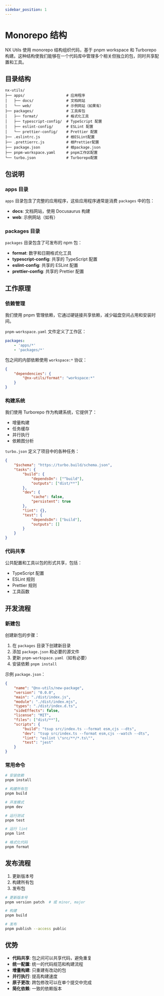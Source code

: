 ```yaml
---
sidebar_position: 1
---
```


# Monorepo 结构

NX Utils 使用 monorepo 结构组织代码，基于 pnpm workspace 和 Turborepo 构建。这种结构使我们能够在一个代码库中管理多个相关但独立的包，同时共享配置和工具。

## 目录结构

```
nx-utils/
├── apps/                   # 应用程序
│   ├── docs/               # 文档网站
│   └── web/                # 示例网站（如果有）
├── packages/               # 工具库包
│   ├── format/             # 格式化工具
│   ├── typescript-config/  # TypeScript 配置
│   ├── eslint-config/      # ESLint 配置
│   └── prettier-config/    # Prettier 配置
├── .eslintrc.js            # 根ESLint配置
├── .prettierrc.js          # 根Prettier配置
├── package.json            # 根package.json
├── pnpm-workspace.yaml     # pnpm工作区配置
└── turbo.json              # Turborepo配置
```

## 包说明

### apps 目录

`apps` 目录包含了完整的应用程序，这些应用程序通常是消费 `packages` 中的包：

- **docs**: 文档网站，使用 Docusaurus 构建
- **web**: 示例网站（如有）

### packages 目录

`packages` 目录包含了可发布的 npm 包：

- **format**: 数字和日期格式化工具
- **typescript-config**: 共享的 TypeScript 配置
- **eslint-config**: 共享的 ESLint 配置
- **prettier-config**: 共享的 Prettier 配置

## 工作原理

### 依赖管理

我们使用 pnpm 管理依赖，它通过硬链接共享依赖，减少磁盘空间占用和安装时间。

`pnpm-workspace.yaml` 文件定义了工作区：

```yaml
packages:
    - 'apps/*'
    - 'packages/*'
```

包之间的内部依赖使用 `workspace:*` 协议：

```json
{
	"dependencies": {
		"@nx-utils/format": "workspace:*"
	}
}
```

### 构建系统

我们使用 Turborepo 作为构建系统，它提供了：

- 增量构建
- 任务缓存
- 并行执行
- 依赖图分析

`turbo.json` 定义了项目中的各种任务：

```json
{
	"$schema": "https://turbo.build/schema.json",
	"tasks": {
		"build": {
			"dependsOn": ["^build"],
			"outputs": ["dist/**"]
		},
		"dev": {
			"cache": false,
			"persistent": true
		},
		"lint": {},
		"test": {
			"dependsOn": ["build"],
			"outputs": []
		}
	}
}
```

### 代码共享

公共配置和工具以包的形式共享，包括：

- TypeScript 配置
- ESLint 规则
- Prettier 规则
- 工具函数

## 开发流程

### 新建包

创建新包的步骤：

1. 在 `packages` 目录下创建新目录
2. 添加 `package.json` 和必要的源文件
3. 更新 `pnpm-workspace.yaml`（如有必要）
4. 安装依赖 `pnpm install`

示例 `package.json`：

```json
{
	"name": "@nx-utils/new-package",
	"version": "0.0.0",
	"main": "./dist/index.js",
	"module": "./dist/index.mjs",
	"types": "./dist/index.d.ts",
	"sideEffects": false,
	"license": "MIT",
	"files": ["dist/**"],
	"scripts": {
		"build": "tsup src/index.ts --format esm,cjs --dts",
		"dev": "tsup src/index.ts --format esm,cjs --watch --dts",
		"lint": "eslint \"src/**/*.ts\"",
		"test": "jest"
	}
}
```

### 常用命令

```bash
# 安装依赖
pnpm install

# 构建所有包
pnpm build

# 开发模式
pnpm dev

# 运行测试
pnpm test

# 运行 lint
pnpm lint

# 格式化代码
pnpm format
```

## 发布流程

1. 更新版本号
2. 构建所有包
3. 发布包

```bash
# 更新版本号
pnpm version patch  # 或 minor, major

# 构建
pnpm build

# 发布
pnpm publish --access public
```

## 优势

- **代码共享**: 包之间可以共享代码，避免重复
- **统一配置**: 统一的代码规范和构建流程
- **增量构建**: 只重建有改动的包
- **并行执行**: 提高构建速度
- **原子更改**: 跨包修改可以在单个提交中完成
- **简化依赖**: 一致的依赖版本
